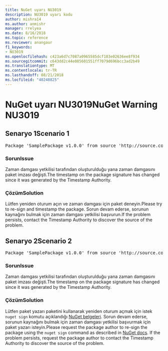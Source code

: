 ```yaml
---
title: NuGet uyarı NU3019
description: NU3019 uyarı kodu
author: mishra14
ms.author: anmishr
manager: rrelyea
ms.date: 8/16/2018
ms.topic: reference
ms.reviewer: anangaur
f1_keywords:
- NU3019
ms.openlocfilehash: c423a6d7c7087a0965585dcf103e02636ee8f934
ms.sourcegitcommit: c643dd2c44e085601551ff7079d696bcc3ad2b49
ms.translationtype: MT
ms.contentlocale: tr-TR
ms.lasthandoff: 08/21/2018
ms.locfileid: "40248825"
---
```

# <a name="nuget-warning-nu3019"></a><span data-ttu-id="5e7b0-103">NuGet uyarı NU3019</span><span class="sxs-lookup"><span data-stu-id="5e7b0-103">NuGet Warning NU3019</span></span>

## <a name="scenario-1"></a><span data-ttu-id="5e7b0-104">Senaryo 1</span><span class="sxs-lookup"><span data-stu-id="5e7b0-104">Scenario 1</span></span>

<pre>Package 'SamplePackage v1.0.0' from source 'http://source.com/index.json': The timestamp integrity check failed.</pre>

### <a name="issue"></a><span data-ttu-id="5e7b0-105">Sorun</span><span class="sxs-lookup"><span data-stu-id="5e7b0-105">Issue</span></span>

<span data-ttu-id="5e7b0-106">Zaman damgası yetkilisi tarafından oluşturulduğu yana zaman damgasını paket imzası değişti.</span><span class="sxs-lookup"><span data-stu-id="5e7b0-106">The timestamp on the package signature has changed since it was generated by the Timestamp Authority.</span></span>


### <a name="solution"></a><span data-ttu-id="5e7b0-107">Çözüm</span><span class="sxs-lookup"><span data-stu-id="5e7b0-107">Solution</span></span>

<span data-ttu-id="5e7b0-108">Lütfen yeniden oturum açın ve zaman damgası için paket deneyin.</span><span class="sxs-lookup"><span data-stu-id="5e7b0-108">Please try to re-sign and timestamp the package.</span></span> <span data-ttu-id="5e7b0-109">Sorun devam ederse, sorunun kaynağını bulmak için zaman damgası yetkilisi başvurun.</span><span class="sxs-lookup"><span data-stu-id="5e7b0-109">If the problem persists, contact the Timestamp Authority to discover the source of the problem.</span></span>



## <a name="scenario-2"></a><span data-ttu-id="5e7b0-110">Senaryo 2</span><span class="sxs-lookup"><span data-stu-id="5e7b0-110">Scenario 2</span></span>

<pre>Package 'SamplePackage v1.0.0' from source 'http://source.com/index.json': The primary signature's timestamp integrity check failed.</pre>

### <a name="issue"></a><span data-ttu-id="5e7b0-111">Sorun</span><span class="sxs-lookup"><span data-stu-id="5e7b0-111">Issue</span></span>

<span data-ttu-id="5e7b0-112">Zaman damgası yetkilisi tarafından oluşturulduğu yana zaman damgasını paket imzası değişti.</span><span class="sxs-lookup"><span data-stu-id="5e7b0-112">The timestamp on the package signature has changed since it was generated by the Timestamp Authority.</span></span>


### <a name="solution"></a><span data-ttu-id="5e7b0-113">Çözüm</span><span class="sxs-lookup"><span data-stu-id="5e7b0-113">Solution</span></span>

<span data-ttu-id="5e7b0-114">Lütfen paket yazarı paketini kullanarak yeniden oturum açmak için istek `nuget sign` komutu açıklandığı [NuGet belgeleri](https://docs.microsoft.com/en-us/nuget/create-packages/sign-a-package). Sorun devam ederse, sorunun kaynağını bulmak için zaman damgası yetkilisi başvurmak için paket yazarı isteyin.</span><span class="sxs-lookup"><span data-stu-id="5e7b0-114">Please request the package author to re-sign the package using the `nuget sign` command as described in [NuGet docs](https://docs.microsoft.com/en-us/nuget/create-packages/sign-a-package). If the problem persists, request the package author to contact the Timestamp Authority to discover the source of the problem.</span></span>


